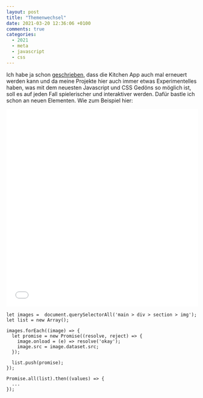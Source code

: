 ```yaml
---
layout: post
title: "Themenwechsel"
date: 2021-03-20 12:36:06 +0100
comments: true
categories:
  - 2021
  - meta
  - javascript
  - css
---
```

Ich habe ja schon [geschrieben][next], dass die Kitchen App auch mal erneuert
werden kann und da meine Projekte hier auch immer etwas Experimentelles haben,
was mit dem neuesten Javascript und CSS Gedöns so möglich ist, soll es auf
jeden Fall spielerischer und interaktiver werden. Dafür bastle ich schon an neuen
Elementen. Wie zum Beispiel hier:

<iframe id="iframe3242" src="/data/vkitchen/overview.html" style="width:100%;height:520px" frameborder="0">
</iframe>

<script>
  let iframe = document.getElementById('iframe3242');
  if (iframe.offsetWidth < 500) iframe.style.height = '340px';
  else iframe.style.height = '520px';
</script>

    let images =  document.querySelectorAll('main > div > section > img');
    let list = new Array();

    images.forEach((image) => {
      let promise = new Promise((resolve, reject) => {
        image.onload = (e) => resolve('okay');
        image.src = image.dataset.src;
      });

      list.push(promise);
    });

    Promise.all(list).then((values) => {
      ...
    });

[next]: https://manuel-io.github.io/blog/2021/01/17/fortschritt-slash-ausblick-20-slash-21/

